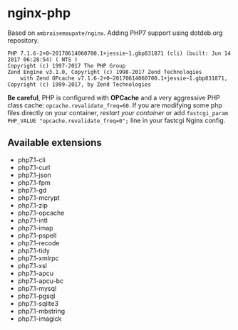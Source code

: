 # nginx-php

Based on `ambroisemaupate/nginx`.
Adding PHP7 support using dotdeb.org repository.

```
PHP 7.1.6-2+0~20170614060700.1+jessie~1.gbp831871 (cli) (built: Jun 14 2017 06:28:54) ( NTS )
Copyright (c) 1997-2017 The PHP Group
Zend Engine v3.1.0, Copyright (c) 1998-2017 Zend Technologies
    with Zend OPcache v7.1.6-2+0~20170614060700.1+jessie~1.gbp831871, Copyright (c) 1999-2017, by Zend Technologies
```

**Be careful**, PHP is configured with **OPCache** and a very aggressive PHP class cache: `opcache.revalidate_freq=60`.
If you are modifying some php files directly on your container, *restart your container*
or add `fastcgi_param PHP_VALUE "opcache.revalidate_freq=0";` line in your fastcgi Nginx config.

## Available extensions

- php7.1-cli
- php7.1-curl
- php7.1-json
- php7.1-fpm
- php7.1-gd
- php7.1-mcrypt
- php7.1-zip
- php7.1-opcache
- php7.1-intl
- php7.1-imap
- php7.1-pspell
- php7.1-recode
- php7.1-tidy
- php7.1-xmlrpc
- php7.1-xsl
- php7.1-apcu
- php7.1-apcu-bc
- php7.1-mysql
- php7.1-pgsql
- php7.1-sqlite3
- php7.1-mbstring
- php7.1-imagick